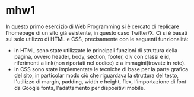 # mhw1
In questo primo esercizio di Web Programming si è cercato di replicare l'homepage di un sito già esistente, in questo caso Twitter/X.
Ci si è basati sul solo utilizzo di HTML e CSS, precisamente con le seguenti funzionalità:
- in HTML sono state utilizzate le principali funzioni di struttura della pagina, ovvero header, body, section, footer, div con classi e id, riferimenti a link(non riportati nel codice) e a immagini(trovate in rete).
- in CSS sono state implementate le tecniche di base per la parte grafica del sito, in particolar modo ciò che riguardava la struttura del testo, l'utilizzo di margin, padding, width e height, flex, l'importazione di font da Google fonts, l'adattamento per dispositivi mobile. 
